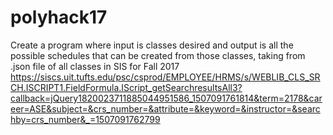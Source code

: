 # polyhack17
Create a program where input is classes desired and output is all the possible schedules that can be created from those classes, taking from .json file of all classes in SIS for Fall 2017
https://siscs.uit.tufts.edu/psc/csprod/EMPLOYEE/HRMS/s/WEBLIB_CLS_SRCH.ISCRIPT1.FieldFormula.IScript_getSearchresultsAll3?callback=jQuery1820023711885044951586_1507091761814&term=2178&career=ASE&subject=&crs_number=&attribute=&keyword=&instructor=&searchby=crs_number&_=1507091762799
